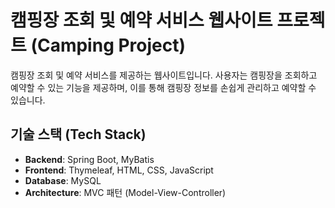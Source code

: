# 캠핑장 조회 및 예약 서비스 웹사이트 프로젝트 (Camping Project)

캠핑장 조회 및 예약 서비스를 제공하는 웹사이트입니다. 사용자는 캠핑장을 조회하고 예약할 수 있는 기능을 제공하며, 이를 통해 캠핑장 정보를 손쉽게 관리하고 예약할 수 있습니다.

## 기술 스택 (Tech Stack)

- **Backend**: Spring Boot, MyBatis  
- **Frontend**: Thymeleaf, HTML, CSS, JavaScript  
- **Database**: MySQL  
- **Architecture**: MVC 패턴 (Model-View-Controller)  
